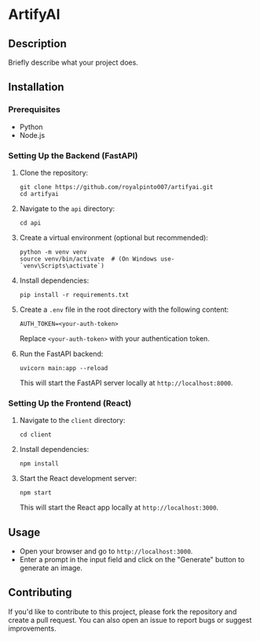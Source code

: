 # ArtifyAI

## Description

Briefly describe what your project does.

## Installation

### Prerequisites

- Python
- Node.js

### Setting Up the Backend (FastAPI)

1. Clone the repository:

   ```
   git clone https://github.com/royalpinto007/artifyai.git
   cd artifyai
   ```
2. Navigate to the `api` directory:

   ```
   cd api
   ```
3. Create a virtual environment (optional but recommended):

   ```
   python -m venv venv
   source venv/bin/activate  # (On Windows use- `venv\Scripts\activate`)
   ```

4. Install dependencies:

   ```
   pip install -r requirements.txt
   ```

5. Create a `.env` file in the root directory with the following content:

   ```
   AUTH_TOKEN=<your-auth-token>
   ```

   Replace `<your-auth-token>` with your authentication token.

6. Run the FastAPI backend:

   ```
   uvicorn main:app --reload
   ```

   This will start the FastAPI server locally at `http://localhost:8000`.

### Setting Up the Frontend (React)

1. Navigate to the `client` directory:

   ```
   cd client
   ```

2. Install dependencies:

   ```
   npm install
   ```

3. Start the React development server:

   ```
   npm start
   ```

   This will start the React app locally at `http://localhost:3000`.

## Usage

- Open your browser and go to `http://localhost:3000`.
- Enter a prompt in the input field and click on the "Generate" button to generate an image.

## Contributing

If you'd like to contribute to this project, please fork the repository and create a pull request. You can also open an issue to report bugs or suggest improvements.

